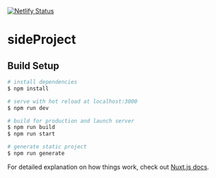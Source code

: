 [![Netlify Status](https://api.netlify.com/api/v1/badges/f3f900a3-1d98-4385-8f7f-6ed0418eab78/deploy-status)](https://app.netlify.com/sites/marcel-sideproject/deploys)
# sideProject

## Build Setup

```bash
# install dependencies
$ npm install

# serve with hot reload at localhost:3000
$ npm run dev

# build for production and launch server
$ npm run build
$ npm run start

# generate static project
$ npm run generate
```

For detailed explanation on how things work, check out [Nuxt.js docs](https://nuxtjs.org).
